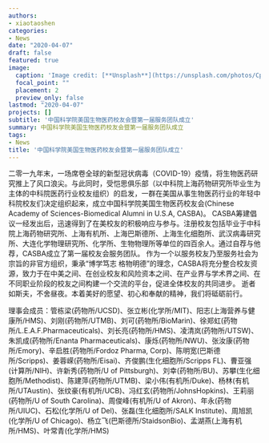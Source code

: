 ```yaml
---
authors:
- xiaotaoshen
categories:
- News
date: "2020-04-07"
draft: false
featured: true
image:
  caption: 'Image credit: [**Unsplash**](https://unsplash.com/photos/CpkOjOcXdUY)'
  focal_point: ""
  placement: 2
  preview_only: false
lastmod: "2020-04-07"
projects: []
subtitle: '中国科学院美国生物医药校友会暨第一届服务团队成立'
summary: 中国科学院美国生物医药校友会暨第一届服务团队成立
tags:
- News
title: '中国科学院美国生物医药校友会暨第一届服务团队成立'
---
```


二零一九年末，一场席卷全球的新型冠状病毒（COVID-19）疫情，将生物医药研究推上了风口浪尖。与此同时，受恺思俱乐部（以中科院上海药物研究所毕业生为主体的中科院医药行业校友组织）的启发，一群在美国从事生物医药行业的年轻中科院校友们决定组织起来，成立中国科学院美国生物医药校友会(Chinese Academy of Sciences-Biomedical Alumni in U.S.A, CASBA)。
    CASBA筹建倡议一经发出后，迅速得到了在美校友的积极响应与参与。注册校友包括毕业于中科院上海药物研究所、上海有机所、上海巴斯德所、上海生化细胞所、武汉病毒研究所、大连化学物理研究所、化学所、生物物理所等单位的四百余人。通过自荐与他荐，CASBA成立了第一届校友会服务团队。
作为一个以服务校友乃至服务社会为宗旨的非官方组织，秉承“博学笃志 格物明德”的理念，CASBA将充分整合校友资源，致力于在中美之间、在创业校友和风险资本之间、在产业界与学术界之间、在不同职业阶段的校友之间构建一个交流的平台，促进全体校友的共同进步。
   逝者如斯夫，不舍昼夜。本着美好的愿望、初心和奉献的精神，我们将砥砺前行。
   
理事会成员：管栋梁(药物所/UCSD)、张立彬(化学所/MIT)、阳志(上海营养与健康所/HMS)、刘刚(药物所/UTMB)、刘可(药物所/BioMarin)、徐郑虹(药物所/L.E.A.F.Pharmaceuticals)、刘长亮(药物所/HMS)、凌清岚(药物所/UTSW)、朱凯成(药物所/Enanta Pharmaceuticals)、康烁(药物所/NWU)、张汝康(药物所/Emory)、辛启胜(药物所/Fordoz Pharma, Corp)、陈明宽(巴斯德所/Scripps)、姜蓉嵘(药物所/Eisai)、齐俊鹏(生化细胞所/Scripps FL)、曹亚强(计算所/NIH)、许新秀(药物所/U of Pittsburgh)、刘幸(药物所/BU)、苏攀(生化细胞所/Methodist)、陈建萍(药物所/UTMB)、梁小伟(有机所/Duke)、杨林(有机所/UTAustin)、张纹豪(有机所/UCB)、冯红玄(药物所/JohnsHopkins)、王莉丽(药物所/U of South Carolina)、周俊峰(有机所/U of Akron)、年永(药物所/UIUC)、石松(化学所/U of Del)、张磊(生化细胞所/SALK Institute)、周旭凯(化学所/U of Chicago)、杨立飞(巴斯德所/StaidsonBio)、孟湖燕(上海有机所/HMS)、叶常青(化学所/HMS)